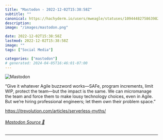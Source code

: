 ```yaml
---
title: "Mastodon - 2022-12-02T15:38:58Z"
subtitle: ""
canonical: https://hachyderm.io/users/mweagle/statuses/109444827586398278
description:
image: "/images/mastodon.png"

date: 2022-12-02T15:38:58Z
lastmod: 2022-12-02T15:38:58Z
image: ""
tags: ["Social Media"]

categories: ["mastodon"]
# generated: 2024-04-05T16:46:01-07:00
---
```

![Mastodon](/images/mastodon.png)

<p>“Give it whatever Agile buzzword works—SAFe, program increments, limit WIP, protect the team—but the impact is the same. We can micromanage the team and force them to make lousy technology choices, even in Agile. But we’re hiring professional engineers; let them own their problem space.”</p><p><a href="https://itrevolution.com/articles/serverless-myths/" target="_blank" rel="nofollow noopener noreferrer" translate="no"><span class="invisible">https://</span><span class="ellipsis">itrevolution.com/articles/serv</span><span class="invisible">erless-myths/</span></a></p>


###### [Mastodon Source 🐘](https://hachyderm.io/@mweagle/109444827586398278)

___
